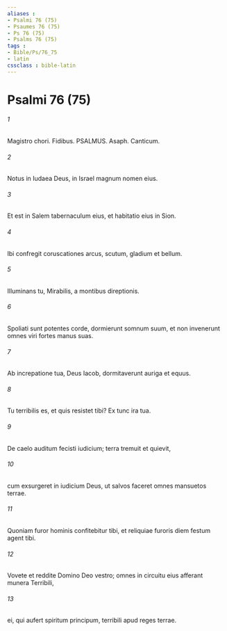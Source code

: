 ```yaml
---
aliases : 
- Psalmi 76 (75)
- Psaumes 76 (75)
- Ps 76 (75)
- Psalms 76 (75)
tags : 
- Bible/Ps/76_75
- latin
cssclass : bible-latin
---
```


# Psalmi 76 (75)

###### 1
Magistro chori. Fidibus. PSALMUS. Asaph. Canticum.
###### 2
Notus in Iudaea Deus, in Israel magnum nomen eius.
###### 3
Et est in Salem tabernaculum eius, et habitatio eius in Sion.
###### 4
Ibi confregit coruscationes arcus, scutum, gladium et bellum.
###### 5
Illuminans tu, Mirabilis, a montibus direptionis.
###### 6
Spoliati sunt potentes corde, dormierunt somnum suum, et non invenerunt omnes viri fortes manus suas.
###### 7
Ab increpatione tua, Deus Iacob, dormitaverunt auriga et equus.
###### 8
Tu terribilis es, et quis resistet tibi? Ex tunc ira tua.
###### 9
De caelo auditum fecisti iudicium; terra tremuit et quievit,
###### 10
cum exsurgeret in iudicium Deus, ut salvos faceret omnes mansuetos terrae.
###### 11
Quoniam furor hominis confitebitur tibi, et reliquiae furoris diem festum agent tibi.
###### 12
Vovete et reddite Domino Deo vestro; omnes in circuitu eius afferant munera Terribili,
###### 13
ei, qui aufert spiritum principum, terribili apud reges terrae.
